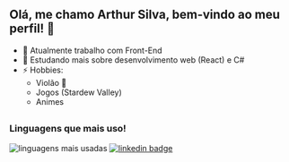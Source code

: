 ## Olá, me chamo Arthur Silva, bem-vindo ao meu perfil! 👋

- 🔭 Atualmente trabalho com Front-End
- 🌱 Estudando mais sobre desenvolvimento web (React) e C#
- ⚡ Hobbies: 
  - Violão 🎸
  - Jogos (Stardew Valley)
  - Animes

##
### Linguagens que mais uso!<br/>
<img src="https://github-readme-stats.vercel.app/api/top-langs/?username=ArthurMTS&layout=compact&theme=dracula" alt="linguagens mais usadas" />

<a href="https://www.linkedin.com/in/arthur-silva-24736320a/" target="_blank">
  <img src="https://img.shields.io/badge/LinkedIn-0077B5?style=for-the-badge&logo=linkedin&logoColor=white" alt="linkedin badge" />
</a>
